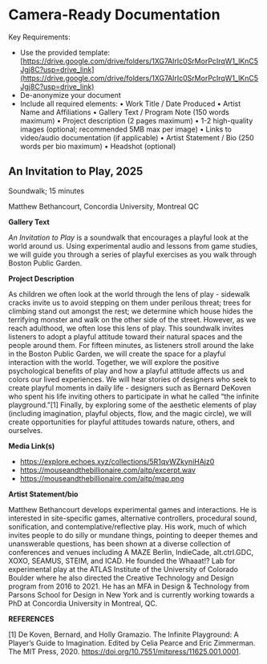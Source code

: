 # Camera-Ready Documentation

Key Requirements:
- Use the provided template: [https://drive.google.com/drive/folders/1XG7AIrIc0SrMorPcIrqW1_lKnC5Jgj8C?usp=drive_link](https://drive.google.com/drive/folders/1XG7AIrIc0SrMorPcIrqW1_lKnC5Jgj8C?usp=drive_link)
- De-anonymize your document
- Include all required elements:
  • Work Title / Date Produced
  • Artist Name and Affiliations
  • Gallery Text / Program Note (150 words maximum)
  • Project description (2 pages maximum)
  • 1-2 high-quality images (optional; recommended 5MB max per image)
  • Links to video/audio documentation (if applicable)
  • Artist Statement / Bio (250 words per bio maximum)
  • Headshot (optional)

## An Invitation to Play, 2025

Soundwalk; 15 minutes

Matthew Bethancourt, Concordia University, Montreal QC

**Gallery Text**

_An Invitation to Play_ is a soundwalk that encourages a playful look at the world around us. Using experimental audio and lessons from game studies, we will guide you through a series of playful exercises as you walk through Boston Public Garden.

**Project Description**

As children we often look at the world through the lens of play - sidewalk cracks invite us to avoid stepping on them under perilous threat; trees for climbing stand out amongst the rest; we determine which house hides the terrifying monster and walk on the other side of the street. However, as we reach adulthood, we often lose this lens of play. This soundwalk invites listeners to adopt a playful attitude toward their natural spaces and the people around them. For fifteen minutes, as listeners stroll around the lake in the Boston Public Garden, we will create the space for a playful interaction with the world. Together, we will explore the positive psychological benefits of play and how a playful attitude affects us and colors our lived experiences. We will hear stories of designers who seek to create playful moments in daily life - designers such as Bernard DeKoven who spent his life inviting others to participate in what he called “the infinite playground.”[1] Finally, by exploring some of the aesthetic elements of play (including imagination, playful objects, flow, and the magic circle), we will create opportunities for playful attitudes towards nature, others, and ourselves.

**Media Link(s)**

- https://explore.echoes.xyz/collections/5R1qvWZkyniHAjz0
- https://mouseandthebillionaire.com/aitp/excerpt.wav
- https://mouseandthebillionaire.com/aitp/map.png

**Artist Statement/bio**

Matthew Bethancourt develops experimental games and interactions. He is interested in site-specific games, alternative controllers, procedural sound, sonification, and contemplative/reflective play. His work, much of which invites people to do silly or mundane things, pointing to deeper themes and unanswerable questions, has been shown at a diverse collection of conferences and venues including A MAZE Berlin, IndieCade, alt.ctrl.GDC, XOXO, SEAMUS, STEIM, and ICAD. He founded the Whaaat!? Lab for experimental play at the ATLAS Institute of the University of Colorado Boulder where he also directed the Creative Technology and Design program from 2016 to 2021. He has an MFA in Design & Technology from Parsons School for Design in New York and is currently working towards a PhD at Concordia University in Montreal, QC.

**REFERENCES**

[1] De Koven, Bernard, and Holly Gramazio. The Infinite Playground: A Player’s Guide to Imagination. Edited by Celia Pearce and Eric Zimmerman. The MIT Press, 2020. https://doi.org/10.7551/mitpress/11625.001.0001.
